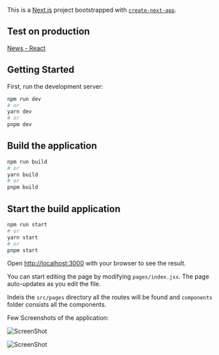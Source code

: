 This is a [Next.js](https://nextjs.org/) project bootstrapped with [`create-next-app`](https://github.com/vercel/next.js/tree/canary/packages/create-next-app).

## Test on production

[News - React](https://test-news-react.netlify.app/)

## Getting Started

First, run the development server:

```bash
npm run dev
# or
yarn dev
# or
pnpm dev
```

## Build the application

```bash
npm run build
# or
yarn build
# or
pnpm build
```

## Start the build application

```bash
npm run start
# or
yarn start
# or
pnpm start
```

Open [http://localhost:3000](http://localhost:3000) with your browser to see the result.

You can start editing the page by modifying `pages/index.jsx`. The page auto-updates as you edit the file.

Indeis the `src/pages` directory all the routes will be found and `components` folder consists all the components.

Few Screenshots of the application:

![ScreenShot](https://raw.github.com/ishraqe/news-react/main/public/screenshots/homepage.png)

![ScreenShot](https://raw.github.com/ishraqe/news-react/main/public/screenshots/details.png)

